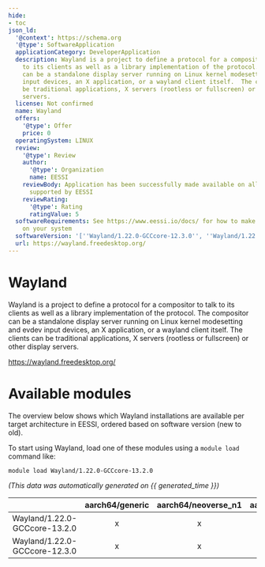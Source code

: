 ```yaml
---
hide:
- toc
json_ld:
  '@context': https://schema.org
  '@type': SoftwareApplication
  applicationCategory: DeveloperApplication
  description: Wayland is a project to define a protocol for a compositor to talk
    to its clients as well as a library implementation of the protocol.  The compositor
    can be a standalone display server running on Linux kernel modesetting and evdev
    input devices, an X application, or a wayland client itself.  The clients can
    be traditional applications, X servers (rootless or fullscreen) or other display
    servers.
  license: Not confirmed
  name: Wayland
  offers:
    '@type': Offer
    price: 0
  operatingSystem: LINUX
  review:
    '@type': Review
    author:
      '@type': Organization
      name: EESSI
    reviewBody: Application has been successfully made available on all architectures
      supported by EESSI
    reviewRating:
      '@type': Rating
      ratingValue: 5
  softwareRequirements: See https://www.eessi.io/docs/ for how to make EESSI available
    on your system
  softwareVersion: '[''Wayland/1.22.0-GCCcore-12.3.0'', ''Wayland/1.22.0-GCCcore-13.2.0'']'
  url: https://wayland.freedesktop.org/
---
```


Wayland
=======


Wayland is a project to define a protocol for a compositor to talk to its clients as well as a library implementation of the protocol.  The compositor can be a standalone display server running on Linux kernel modesetting and evdev input devices, an X application, or a wayland client itself.  The clients can be traditional applications, X servers (rootless or fullscreen) or other display servers.

https://wayland.freedesktop.org/
# Available modules


The overview below shows which Wayland installations are available per target architecture in EESSI, ordered based on software version (new to old).

To start using Wayland, load one of these modules using a `module load` command like:

```shell
module load Wayland/1.22.0-GCCcore-13.2.0
```

*(This data was automatically generated on {{ generated_time }})*  

| |aarch64/generic|aarch64/neoverse_n1|aarch64/neoverse_v1|aarch64/nvidia/grace|x86_64/generic|x86_64/amd/zen2|x86_64/amd/zen3|x86_64/amd/zen4|x86_64/intel/cascadelake|x86_64/intel/haswell|x86_64/intel/icelake|x86_64/intel/sapphirerapids|x86_64/intel/skylake_avx512|
| :---: | :---: | :---: | :---: | :---: | :---: | :---: | :---: | :---: | :---: | :---: | :---: | :---: | :---: |
|Wayland/1.22.0-GCCcore-13.2.0|x|x|x|x|x|x|x|x|x|x|x|x|x|
|Wayland/1.22.0-GCCcore-12.3.0|x|x|x|x|x|x|x|x|x|x|x|x|x|
